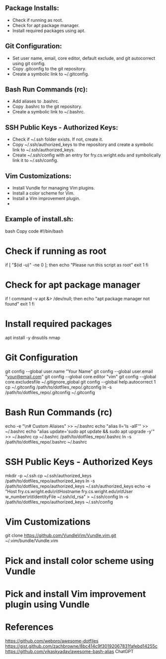 

## Package Installs:

- Check if running as root.
- Check for apt package manager.
- Install required packages using apt.

## Git Configuration:

- Set user name, email, core editor, default exclude, and git autocorrect using git config.
- Copy .gitconfig to the git repository.
- Create a symbolic link to ~/.gitconfig.

## Bash Run Commands (rc):

- Add aliases to .bashrc.
- Copy .bashrc to the git repository.
- Create a symbolic link to ~/.bashrc.

## SSH Public Keys - Authorized Keys:

- Check if ~/.ssh folder exists. If not, create it.
- Copy ~/.ssh/authorized_keys to the repository and create a symbolic link to ~/.ssh/authorized_keys.
- Create ~/.ssh/config with an entry for fry.cs.wright.edu and symbolically link it to ~/.ssh/config.

## Vim Customizations:

- Install Vundle for managing Vim plugins.
- Install a color scheme for Vim.
- Install a Vim improvement plugin.
- 
## Example of install.sh:

bash
Copy code
#!/bin/bash

# Check if running as root
if [ "$(id -u)" -ne 0 ]; then
    echo "Please run this script as root"
    exit 1
fi

# Check for apt package manager
if ! command -v apt &> /dev/null; then
    echo "apt package manager not found"
    exit 1
fi

# Install required packages
apt install -y dnsutils nmap

# Git Configuration
git config --global user.name "Your Name"
git config --global user.email "your@email.com"
git config --global core.editor "vim"
git config --global core.excludesfile ~/.gitignore_global
git config --global help.autocorrect 1
cp ~/.gitconfig /path/to/dotfiles_repo/.gitconfig
ln -s /path/to/dotfiles_repo/.gitconfig ~/.gitconfig

# Bash Run Commands (rc)
echo -e "\n# Custom Aliases" >> ~/.bashrc
echo "alias ll='ls -alF'" >> ~/.bashrc
echo "alias update='sudo apt update && sudo apt upgrade -y'" >> ~/.bashrc
cp ~/.bashrc /path/to/dotfiles_repo/.bashrc
ln -s /path/to/dotfiles_repo/.bashrc ~/.bashrc

# SSH Public Keys - Authorized Keys
mkdir -p ~/.ssh
cp ~/.ssh/authorized_keys /path/to/dotfiles_repo/authorized_keys
ln -s /path/to/dotfiles_repo/authorized_keys ~/.ssh/authorized_keys
echo -e "Host fry.cs.wright.edu\n\tHostname fry.cs.wright.edu\n\tUser w_number\n\tIdentityFile ~/.ssh/id_rsa" > ~/.ssh/config
ln -s /path/to/dotfiles_repo/authorized_keys ~/.ssh/config

# Vim Customizations
git clone https://github.com/VundleVim/Vundle.vim.git ~/.vim/bundle/Vundle.vim
# Pick and install color scheme using Vundle
# Pick and install Vim improvement plugin using Vundle

# References
https://github.com/webpro/awesome-dotfiles
https://gist.github.com/zachbrowne/8bc414c9f30192067831fafebd14255c
https://github.com/vikaskyadav/awesome-bash-alias
ChatGPT
